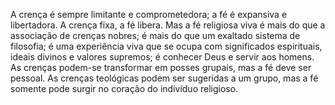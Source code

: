 ﻿A crença é sempre limitante e comprometedora; a fé é expansiva e libertadora. A crença fixa, a fé libera. Mas a fé religiosa viva é mais do que a associação de crenças nobres; é mais do que um exaltado sistema de filosofia; é uma experiência viva que se ocupa com significados espirituais, ideais divinos e valores supremos; é conhecer Deus e servir aos homens. As crenças podem-se transformar em posses grupais, mas a fé deve ser pessoal. As crenças teológicas podem ser sugeridas a um grupo, mas a fé somente pode surgir no coração do indivíduo religioso.